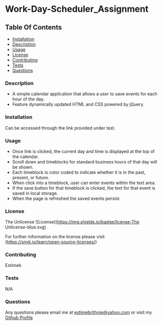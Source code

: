 # Work-Day-Scheduler_Assignment

## Table Of Contents
* [Installation](#installation)
* [Description](#description)
* [Usage](#usage)
* [License](#license)
* [Contributing](#contributing)
* [Tests](#tests)
* [Questions](#questions)

### Description 
* A simple calendar application that allows a user to save events for each hour of the day.
* Feature dynamically updated HTML and CSS powered by jQuery.

### Installation 
 Can be accessed through the link provided under test.

### Usage 
* Once link is clicked, the current day and time is displayed at the top of the calendar.
* Scroll down and timeblocks for standard business hours of that day will be shown.
* Each timeblock is color coded to indicate whether it is in the past, present, or future.
* When click into a timeblock, user can enter events within the text area.
* If the save button for that timeblock is clicked, the text for that event is saved in local storage.
* When the page is refreshed the saved events persist.

### License 
 The Unlicense 
![License](https://img.shields.io/badge/license-The Unlicense-blue.svg) 

For further information on the license please visit (https://snyk.io/learn/open-source-licenses/)

### Contributing 
 Estimeb 

### Tests 
 N/A



### Questions 
 Any questions please email me at estimebrithnie@yahoo.com 
 or visit my [Github Profile](https://github.com/Estimeb)
 
